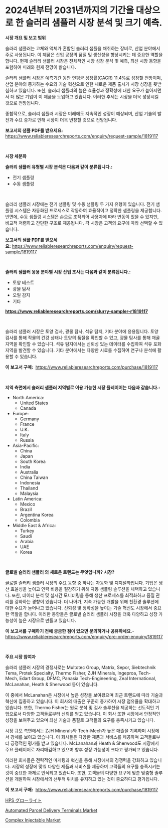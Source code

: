 <p><h1>2024년부터 2031년까지의 기간을 대상으로 한 슬러리 샘플러 시장 분석 및 크기 예측.</h1></p><p><strong>시장 개요 및 보고 범위</strong></p>
<p><p>슬러리 샘플러는 고체와 액체가 혼합된 슬러리 샘플을 채취하는 장비로, 산업 분야에서 주로 사용됩니다. 이 제품은 산업 공정의 품질 및 생산성을 향상시키는 데 중요한 역할을 합니다. 현재 슬러리 샘플러 시장은 전체적인 시장 성장 분석 및 예측, 최신 시장 동향을 포함하여 미래와 현재 전망이 밝습니다. </p><p>슬러리 샘플러 시장은 예측기간 동안 연평균 성장률(CAGR) 11.4%로 성장할 전망이며, 산업 분야의 증가하는 수요와 기술 혁신으로 인한 새로운 제품 출시가 시장 성장을 뒷받침하고 있습니다. 또한, 슬러리 샘플러의 높은 효율성과 정확성에 대한 요구가 높아지면서 더 많은 기업이 이 제품을 도입하고 있습니다. 이러한 추세는 시장을 더욱 성장시킬 것으로 전망됩니다.</p><p>종합적으로, 슬러리 샘플러 시장은 미래에도 지속적인 성장이 예상되며, 산업 기술의 발전과 수요 증가로 인해 시장이 더욱 번창할 것으로 전망됩니다.</p></p>
<p><strong>보고서의 샘플 PDF를 받으세요:</strong> <a href="https://www.reliableresearchreports.com/enquiry/request-sample/1819117">https://www.reliableresearchreports.com/enquiry/request-sample/1819117</a></p>
<p>&nbsp;</p>
<p><strong>시장 세분화</strong></p>
<p><strong>슬러리 샘플러 유형별 시장 분석은 다음과 같이 분류됩니다.:</strong></p>
<p><ul><li>전기 샘플링</li><li>수동 샘플링</li></ul></p>
<p>&nbsp;</p>
<p><p>슬러리 샘플러 시장에는 전기 샘플링 및 수동 샘플링 두 가지 유형이 있습니다. 전기 샘플링 시스템은 자동화된 프로세스로 작동하여 효율적이고 정확한 샘플링을 제공합니다. 반면에, 수동 샘플링 시스템은 손으로 조작되어 사용자에 따라 변동이 있을 수 있지만, 비교적 저렴하고 간단한 구조로 제공됩니다. 각 시장은 고객의 요구에 따라 선택할 수 있습니다.</p></p>
<p><strong>보고서의 샘플 PDF를 받으세요:</strong>&nbsp;<a href="https://www.reliableresearchreports.com/enquiry/request-sample/1819117">https://www.reliableresearchreports.com/enquiry/request-sample/1819117</a></p>
<p>&nbsp;</p>
<p><strong> 슬러리 샘플러 응용 분야별 시장 산업 조사는 다음과 같이 분류됩니다.:</strong></p>
<p><ul><li>토양 테스트</li><li>광물 탐사</li><li>오일 감지</li><li>기타</li></ul></p>
<p><strong><a href="https://www.reliableresearchreports.com/slurry-sampler-r1819117">https://www.reliableresearchreports.com/slurry-sampler-r1819117</a></strong></p>
<p>&nbsp;</p>
<p><p>슬러리 샘플러 시장은 토양 검사, 광물 탐사, 석유 탐지, 기타 분야에 응용됩니다. 토양 검사를 통해 작물의 건강 상태나 토양의 품질을 확인할 수 있고, 광물 탐사를 통해 채굴 지역을 확인할 수 있습니다. 석유 탐지에서는 신뢰성 있는 데이터를 수집하여 석유 포화 지역을 발견할 수 있습니다. 기타 분야에서는 다양한 시료를 수집하여 연구나 분석에 활용할 수 있습니다.</p></p>
<p><strong>이 보고서 구매:</strong>&nbsp; <a href="https://www.reliableresearchreports.com/purchase/1819117">https://www.reliableresearchreports.com/purchase/1819117</a></p>
<p>&nbsp;</p>
<p><strong>지역 측면에서 슬러리 샘플러 지역별로 이용 가능한 시장 플레이어는 다음과 같습니다.:</strong></p>
<p><ul>
    <li>
        North America:
        <ul>
            <li>United States</li>
            <li>Canada</li>
        </ul>
    </li>
    <li>
        Europe:
        <ul>
            <li>Germany</li>
            <li>France</li>
            <li>U.K.</li>
            <li>Italy</li>
            <li>Russia</li>
        </ul>
    </li>
    <li>
        Asia-Pacific:
        <ul>
            <li>China</li>
            <li>Japan</li>
            <li>South Korea</li>
            <li>India</li>
            <li>Australia</li>
            <li>China Taiwan</li>
            <li>Indonesia</li>
            <li>Thailand</li>
            <li>Malaysia</li>
        </ul>
    </li>
    <li>
        Latin America:
        <ul>
            <li>Mexico</li>
            <li>Brazil</li>
            <li>Argentina Korea</li>
            <li>Colombia</li>
        </ul>
    </li>
    <li>
        Middle East & Africa:
        <ul>
            <li>Turkey</li>
            <li>Saudi</li>
            <li>Arabia</li>
            <li>UAE</li>
            <li>Korea</li>
        </ul>
    </li>
    </ul></p>
<p>&nbsp;</p>
<p><strong>글로벌 슬러리 샘플러 의 새로운 트렌드는 무엇입니까? 시장?</strong></p>
<p><p>글로벌 슬러리 샘플러 시장의 주요 동향 중 하나는 자동화 및 디지털화입니다. 기업은 생산 효율성을 높이고 인력 비용을 절감하기 위해 자동 샘플링 솔루션을 채택하고 있습니다. 또한, 데이터 분석 및 실시간 모니터링을 통해 생산 프로세스를 최적화하고 품질 관리를 강화하는 경향이 있습니다. 더 나아가, 지속 가능한 개발을 위해 친환경 솔루션에 대한 수요가 늘어나고 있습니다. 신뢰성 및 정확성을 높이는 기술 혁신도 시장에서 중요한 역할을 합니다. 이러한 동향들은 글로벌 슬러리 샘플러 시장을 더욱 다양하고 성장 가능성이 높은 시장으로 만들고 있습니다.</p></p>
<p><strong>이 보고서를 구매하기 전에 궁금한 점이 있으면 문의하거나 공유하세요.</strong>- <a href="https://www.reliableresearchreports.com/enquiry/pre-order-enquiry/1819117">https://www.reliableresearchreports.com/enquiry/pre-order-enquiry/1819117</a></p>
<p>&nbsp;</p>
<p><strong>주요 시장 참여자</strong></p>
<p><p>슬러리 샘플러 시장의 경쟁사로는 Multotec Group, Matrix, Sepor, Siebtechnik Tema, Protek Specialty, Thermo Fisher, ZJH Minerals, Ingeproa, Tech-Mech, Edart Group, DFMC, Panasia Tech-Engineering, Zeal International, McLanahan, Heath & Sherwood 등이 있습니다. </p><p>이 중에서 McLanahan은 시장에서 높은 성장을 보여왔으며 최근 트렌드에 따라 기술과 혁신에 집중하고 있습니다. 이 회사의 매출은 꾸준히 증가하여 시장 점유율을 확대하고 있습니다. 또한, Thermo Fisher는 원료 분석 및 검사 솔루션을 제공하는 선도적인 기업으로서 다양한 고객들로부터 신뢰를 얻고 있습니다. 이 회사 또한 시장에서 안정적인 성장을 보여주고 있으며 최신 기술과 품질로 고객들의 요구를 충족시키고 있습니다.</p><p>시장 규모 측면에서는 ZJH Minerals와 Tech-Mech가 높은 매출을 기록하며 시장에서 강세를 보이고 있습니다. 이 회사들은 다양한 제품과 서비스를 제공하며 고객들로부터 긍정적인 평가를 받고 있습니다. McLanahan과 Heath & Sherwood도 시장에서 주요 플레이어로 자리매김하고 있으며 향후 성장 가능성이 크다고 평가되고 있습니다.</p><p>이러한 회사들은 전략적인 마케팅과 혁신을 통해 시장에서의 경쟁력을 강화하고 있습니다. 시장의 성장에 맞춰 다양한 제품과 서비스를 제공하며 고객들의 요구를 충족시키는 것이 중요한 과제로 인식되고 있습니다. 또한, 고객들의 다양한 요구에 맞춘 맞춤형 솔루션을 개발하여 시장에서의 선두적 위치를 유지하고 있는 것이 중요하다고 평가됩니다.</p></p>
<p><strong>이 보고서 구매:</strong>&nbsp;&nbsp;<a href="https://www.reliableresearchreports.com/purchase/1819117">https://www.reliableresearchreports.com/purchase/1819117</a></p>
<p><p><a href="https://github.com/one-cool-chick/Market-Research-Report-List-1/blob/main/565682732343.md">HPS グローライト</a></p><p><a href="https://github.com/dimitrishawkinswaynenp91rgz/Market-Research-Report-List-2/blob/main/automated-parcel-delivery-terminals-market.md">Automated Parcel Delivery Terminals Market</a></p><p><a href="https://bubble-tree-ea4.notion.site/Analyzing-Complex-Injectable-Market-Global-Industry-Perspective-and-Forecast-2024-to-2031-b8b85de05b5e437a85be617fd2aa8a68">Complex Injectable Market</a></p></p>